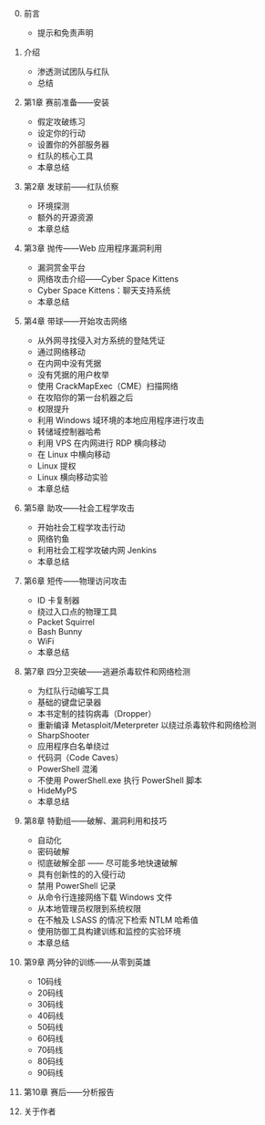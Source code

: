 0. 前言
      - 提示和免责声明

1. 介绍
    - 渗透测试团队与红队
    - 总结

2. 第1章 赛前准备——安装
    - 假定攻破练习
    - 设定你的行动
    - 设置你的外部服务器
    - 红队的核心工具
    - 本章总结

3. 第2章 发球前——红队侦察
    - 环境探测
    - 额外的开源资源
    - 本章总结

4. 第3章 抛传——Web 应用程序漏洞利用
    - 漏洞赏金平台
    - 网络攻击介绍——Cyber Space Kittens
    - Cyber Space Kittens：聊天支持系统
    - 本章总结

5. 第4章 带球——开始攻击网络
    - 从外网寻找侵入对方系统的登陆凭证
    - 通过网络移动
    - 在内网中没有凭据
    - 没有凭据的用户枚举
    - 使用 CrackMapExec（CME）扫描网络
    - 在攻陷你的第一台机器之后
    - 权限提升
    - 利用 Windows 域环境的本地应用程序进行攻击
    - 转储域控制器哈希
    - 利用 VPS 在内网进行 RDP 横向移动
    - 在 Linux 中横向移动
    - Linux 提权
    - Linux 横向移动实验
    - 本章总结

6. 第5章 助攻——社会工程学攻击
    - 开始社会工程学攻击行动
    - 网络钓鱼
    - 利用社会工程学攻破内网 Jenkins
    - 本章总结

7. 第6章 短传——物理访问攻击
    - ID 卡复制器
    - 绕过入口点的物理工具
    - Packet Squirrel
    - Bash Bunny
    - WiFi
    - 本章总结

8. 第7章 四分卫突破——逃避杀毒软件和网络检测
    - 为红队行动编写工具
    - 基础的键盘记录器
    - 本书定制的挂钩病毒（Dropper）
    - 重新编译 Metasploit/Meterpreter 以绕过杀毒软件和网络检测
    - SharpShooter
    - 应用程序白名单绕过
    - 代码洞（Code Caves）
    - PowerShell 混淆
    - 不使用 PowerShell.exe 执行 PowerShell 脚本
    - HideMyPS
    - 本章总结

9. 第8章 特勤组——破解、漏洞利用和技巧
    - 自动化
    - 密码破解
    - 彻底破解全部 —— 尽可能多地快速破解
    - 具有创新性的的入侵行动
    - 禁用 PowerShell 记录
    - 从命令行连接网络下载 Windows 文件
    - 从本地管理员权限到系统权限
    - 在不触及 LSASS 的情况下检索 NTLM 哈希值
    - 使用防御工具构建训练和监控的实验环境
    - 本章总结

10. 第9章 两分钟的训练——从零到英雄
    - 10码线
    - 20码线
    - 30码线
    - 40码线
    - 50码线
    - 60码线
    - 70码线
    - 80码线
    - 90码线

11. 第10章 赛后——分析报告
12. 关于作者
